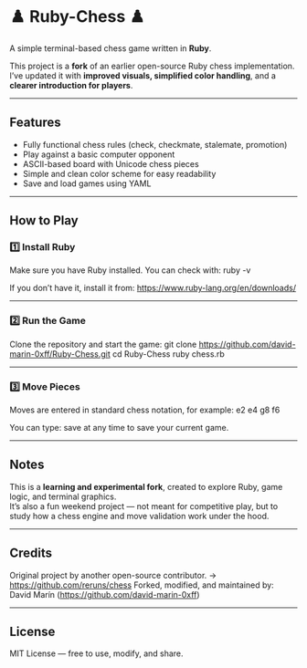 # ♟️ Ruby-Chess ♟️

A simple terminal-based chess game written in **Ruby**.

This project is a **fork** of an earlier open-source Ruby chess implementation.  
I’ve updated it with **improved visuals, simplified color handling**, and a **clearer introduction for players**.

---

## Features

- Fully functional chess rules (check, checkmate, stalemate, promotion)
- Play against a basic computer opponent
- ASCII-based board with Unicode chess pieces
- Simple and clean color scheme for easy readability
- Save and load games using YAML

---

## How to Play

### 1️⃣ Install Ruby  
Make sure you have Ruby installed. You can check with:
    ruby -v

If you don’t have it, install it from:
    https://www.ruby-lang.org/en/downloads/

---

### 2️⃣ Run the Game
Clone the repository and start the game:
    git clone https://github.com/david-marin-0xff/Ruby-Chess.git
    cd Ruby-Chess
    ruby chess.rb

---

### 3️⃣ Move Pieces
Moves are entered in standard chess notation, for example:
    e2 e4
    g8 f6

You can type:
    save
at any time to save your current game.

---

## Notes

This is a **learning and experimental fork**, created to explore Ruby, game logic, and terminal graphics.  
It’s also a fun weekend project — not meant for competitive play, but to study how a chess engine and move validation work under the hood.

---

## Credits

Original project by another open-source contributor. → https://github.com/reruns/chess 
Forked, modified, and maintained by:
    David Marín (https://github.com/david-marin-0xff)

---

## License

MIT License — free to use, modify, and share.
